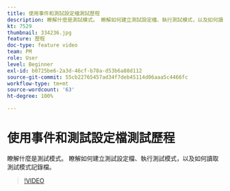 ```yaml
---
title: 使用事件和測試設定檔測試歷程
description: 瞭解什麼是測試模式。 瞭解如何建立測試設定檔、執行測試模式，以及如何讀取測試模式記錄檔。
kt: 7529
thumbnail: 334236.jpg
feature: 歷程
doc-type: feature video
team: PM
role: User
level: Beginner
exl-id: b0725be6-2a3d-46cf-b78a-d53b6a88d112
source-git-commit: 55cb22765457ad34f7deb45114d06aaa5c4466fc
workflow-type: tm+mt
source-wordcount: '63'
ht-degree: 100%

---
```


# 使用事件和測試設定檔測試歷程

瞭解什麼是測試模式。 瞭解如何建立測試設定檔、執行測試模式，以及如何讀取測試模式記錄檔。

>[!VIDEO](https://video.tv.adobe.com/v/334236?quality=12)

